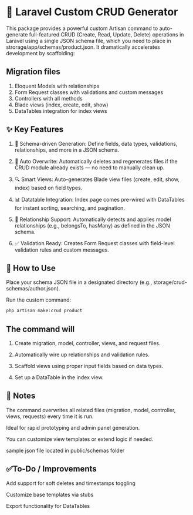 # 🔧 Laravel Custom CRUD Generator
This package provides a powerful custom Artisan command to auto-generate full-featured CRUD (Create, Read, Update, Delete) operations in Laravel using a single JSON schema file, which you need to place in strorage/app/schemas/product.json. It dramatically accelerates development by scaffolding:

## Migration files
1. Eloquent Models with relationships
2. Form Request classes with validations and custom messages
3. Controllers with all methods
4. Blade views (index, create, edit, show)
5. DataTables integration for index views

## ✨ Key Features

1. 📄 Schema-driven Generation: Define fields, data types, validations, relationships, and more in a JSON schema.

2. 🔄 Auto Overwrite: Automatically deletes and regenerates files if the CRUD module already exists — no need to manually clean up.

3. 🔍 Smart Views: Auto-generates Blade view files (create, edit, show, index) based on field types.

4. 📊 Datatable Integration: Index page comes pre-wired with DataTables for instant sorting, searching, and pagination.

5. 🤝 Relationship Support: Automatically detects and applies model relationships (e.g., belongsTo, hasMany) as defined in the JSON schema.

6. ✅ Validation Ready: Creates Form Request classes with field-level validation rules and custom messages.


## 🚀 How to Use
Place your schema JSON file in a designated directory (e.g., storage/crud-schemas/author.json).

Run the custom command:

```bash
php artisan make:crud product
```

## The command will

1. Create migration, model, controller, views, and request files.

2. Automatically wire up relationships and validation rules.

3. Scaffold views using proper input fields based on data types.

4. Set up a DataTable in the index view.

## 📌 Notes
The command overwrites all related files (migration, model, controller, views, requests) every time it is run.

Ideal for rapid prototyping and admin panel generation.

You can customize view templates or extend logic if needed.

sample json file located in public/schemas folder

## ✅To-Do / Improvements
Add support for soft deletes and timestamps toggling

Customize base templates via stubs

Export functionality for DataTables
